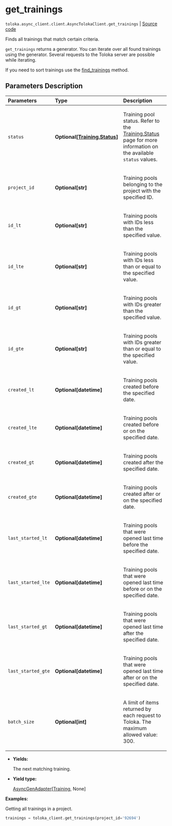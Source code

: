 # get_trainings
`toloka.async_client.client.AsyncTolokaClient.get_trainings` | [Source code](https://github.com/Toloka/toloka-kit/blob/v1.2.1/src/client/__init__.py#L0)

Finds all trainings that match certain criteria.


`get_trainings` returns a generator. You can iterate over all found trainings using the generator. Several requests to the Toloka server are possible while iterating.

If you need to sort trainings use the [find_trainings](toloka.client.TolokaClient.find_trainings.md) method.

## Parameters Description

| Parameters | Type | Description |
| :----------| :----| :-----------|
`status`|**Optional\[[Training.Status](toloka.client.training.Training.Status.md)\]**|<p>Training pool status. Refer to the [Training.Status](toloka.client.training.Training.Status.md) page for more information on the available `status` values.</p>
`project_id`|**Optional\[str\]**|<p>Training pools belonging to the project with the specified ID.</p>
`id_lt`|**Optional\[str\]**|<p>Training pools with IDs less than the specified value.</p>
`id_lte`|**Optional\[str\]**|<p>Training pools with IDs less than or equal to the specified value.</p>
`id_gt`|**Optional\[str\]**|<p>Training pools with IDs greater than the specified value.</p>
`id_gte`|**Optional\[str\]**|<p>Training pools with IDs greater than or equal to the specified value.</p>
`created_lt`|**Optional\[datetime\]**|<p>Training pools created before the specified date.</p>
`created_lte`|**Optional\[datetime\]**|<p>Training pools created before or on the specified date.</p>
`created_gt`|**Optional\[datetime\]**|<p>Training pools created after the specified date.</p>
`created_gte`|**Optional\[datetime\]**|<p>Training pools created after or on the specified date.</p>
`last_started_lt`|**Optional\[datetime\]**|<p>Training pools that were opened last time before the specified date.</p>
`last_started_lte`|**Optional\[datetime\]**|<p>Training pools that were opened last time before or on the specified date.</p>
`last_started_gt`|**Optional\[datetime\]**|<p>Training pools that were opened last time after the specified date.</p>
`last_started_gte`|**Optional\[datetime\]**|<p>Training pools that were opened last time after or on the specified date.</p>
`batch_size`|**Optional\[int\]**|<p>A limit of items returned by each request to Toloka. The maximum allowed value: 300.</p>

* **Yields:**

  The next matching training.

* **Yield type:**

  [AsyncGenAdapter](toloka.util.async_utils.AsyncGenAdapter.md)\[[Training](toloka.client.training.Training.md), None\]

**Examples:**

Getting all trainings in a project.

```python
trainings = toloka_client.get_trainings(project_id='92694')
```
